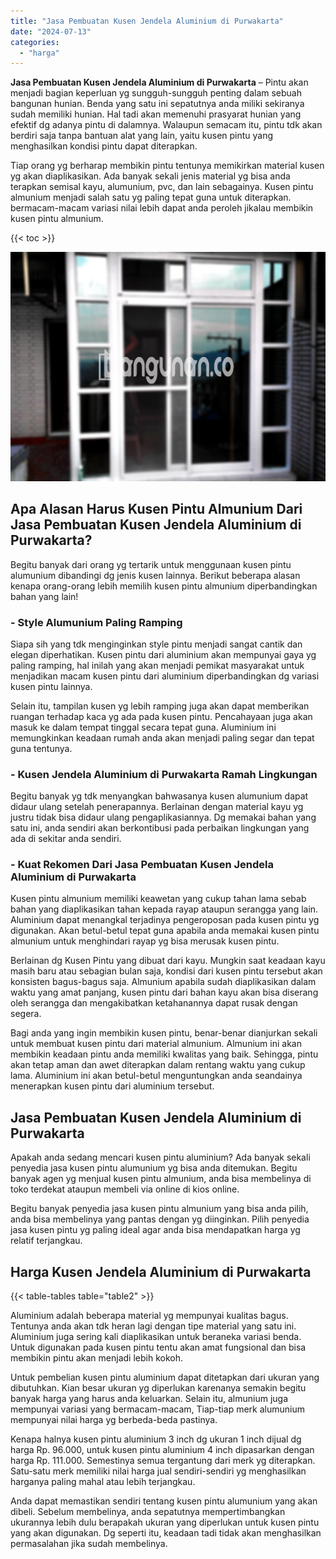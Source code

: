 ```yaml
---
title: "Jasa Pembuatan Kusen Jendela Aluminium di Purwakarta"
date: "2024-07-13"
categories: 
  - "harga"
---
```


**Jasa Pembuatan Kusen Jendela Aluminium di Purwakarta** – Pintu akan menjadi bagian keperluan yg sungguh-sungguh penting dalam sebuah bangunan hunian. Benda yang satu ini sepatutnya anda miliki sekiranya sudah memiliki hunian. Hal tadi akan memenuhi prasyarat hunian yang efektif dg adanya pintu di dalamnya. Walaupun semacam itu, pintu tdk akan berdiri saja tanpa bantuan alat yang lain, yaitu kusen pintu yang menghasilkan kondisi pintu dapat diterapkan.

Tiap orang yg berharap membikin pintu tentunya memikirkan material kusen yg akan diaplikasikan. Ada banyak sekali jenis material yg bisa anda terapkan semisal kayu, alumunium, pvc, dan lain sebagainya. Kusen pintu almunium menjadi salah satu yg paling tepat guna untuk diterapkan. bermacam-macam variasi nilai lebih dapat anda peroleh jikalau membikin kusen pintu almunium.

{{< toc >}}

![Jasa Pembuatan Kusen Jendela Aluminium di Purwakarta](/images/harga-kusen-jendela-alumunium-33.png)

## Apa Alasan Harus Kusen Pintu Almunium Dari Jasa Pembuatan Kusen Jendela Aluminium di Purwakarta?

Begitu banyak dari orang yg tertarik untuk menggunaan kusen pintu alumunium dibandingi dg jenis kusen lainnya. Berikut beberapa alasan kenapa orang-orang lebih memilih kusen pintu almunium diperbandingkan bahan yang lain!

### \- Style Alumunium Paling Ramping

Siapa sih yang tdk menginginkan style pintu menjadi sangat cantik dan elegan diperhatikan. Kusen pintu dari aluminium akan mempunyai gaya yg paling ramping, hal inilah yang akan menjadi pemikat masyarakat untuk menjadikan macam kusen pintu dari aluminium diperbandingkan dg variasi kusen pintu lainnya.

Selain itu, tampilan kusen yg lebih ramping juga akan dapat memberikan ruangan terhadap kaca yg ada pada kusen pintu. Pencahayaan juga akan masuk ke dalam tempat tinggal secara tepat guna. Aluminium ini memungkinkan keadaan rumah anda akan menjadi paling segar dan tepat guna tentunya.

### \- Kusen Jendela Aluminium di Purwakarta Ramah Lingkungan

Begitu banyak yg tdk menyangkan bahwasanya kusen alumunium dapat didaur ulang setelah penerapannya. Berlainan dengan material kayu yg justru tidak bisa didaur ulang pengaplikasiannya. Dg memakai bahan yang satu ini, anda sendiri akan berkontibusi pada perbaikan lingkungan yang ada di sekitar anda sendiri.

### \- Kuat Rekomen Dari Jasa Pembuatan Kusen Jendela Aluminium di Purwakarta

Kusen pintu almunium memiliki keawetan yang cukup tahan lama sebab bahan yang diaplikasikan tahan kepada rayap ataupun serangga yang lain. Aluminium dapat menangkal terjadinya pengeroposan pada kusen pintu yg digunakan. Akan betul-betul tepat guna apabila anda memakai kusen pintu almunium untuk menghindari rayap yg bisa merusak kusen pintu.

Berlainan dg Kusen Pintu yang dibuat dari kayu. Mungkin saat keadaan kayu masih baru atau sebagian bulan saja, kondisi dari kusen pintu tersebut akan konsisten bagus-bagus saja. Almunium apabila sudah diaplikasikan dalam waktu yang amat panjang, kusen pintu dari bahan kayu akan bisa diserang oleh serangga dan mengakibatkan ketahanannya dapat rusak dengan segera.

Bagi anda yang ingin membikin kusen pintu, benar-benar dianjurkan sekali untuk membuat kusen pintu dari material almunium. Almunium ini akan membikin keadaan pintu anda memiliki kwalitas yang baik. Sehingga, pintu akan tetap aman dan awet diterapkan dalam rentang waktu yang cukup lama. Aluminium ini akan betul-betul menguntungkan anda seandainya menerapkan kusen pintu dari aluminium tersebut.

## Jasa Pembuatan Kusen Jendela Aluminium di Purwakarta

Apakah anda sedang mencari kusen pintu aluminium? Ada banyak sekali penyedia jasa kusen pintu alumunium yg bisa anda ditemukan. Begitu banyak agen yg menjual kusen pintu almunium, anda bisa membelinya di toko terdekat ataupun membeli via online di kios online.

Begitu banyak penyedia jasa kusen pintu almunium yang bisa anda pilih, anda bisa membelinya yang pantas dengan yg diinginkan. Pilih penyedia jasa kusen pintu yg paling ideal agar anda bisa mendapatkan harga yg relatif terjangkau.

## Harga Kusen Jendela Aluminium di Purwakarta

{{< table-tables table="table2" >}}

Aluminium adalah beberapa material yg mempunyai kualitas bagus. Tentunya anda akan tdk heran lagi dengan tipe material yang satu ini. Aluminium juga sering kali diaplikasikan untuk beraneka variasi benda. Untuk digunakan pada kusen pintu tentu akan amat fungsional dan bisa membikin pintu akan menjadi lebih kokoh.

Untuk pembelian kusen pintu aluminium dapat ditetapkan dari ukuran yang dibutuhkan. Kian besar ukuran yg diperlukan karenanya semakin begitu banyak harga yang harus anda keluarkan. Selain itu, almunium juga mempunyai variasi yang bermacam-macam, Tiap-tiap merk alumunium mempunyai nilai harga yg berbeda-beda pastinya.

Kenapa halnya kusen pintu aluminium 3 inch dg ukuran 1 inch dijual dg harga Rp. 96.000, untuk kusen pintu aluminium 4 inch dipasarkan dengan harga Rp. 111.000. Semestinya semua tergantung dari merk yg diterapkan. Satu-satu merk memiliki nilai harga jual sendiri-sendiri yg menghasilkan harganya paling mahal atau lebih terjangkau.

Anda dapat memastikan sendiri tentang kusen pintu alumunium yang akan dibeli. Sebelum membelinya, anda sepatutnya mempertimbangkan ukurannya lebih dulu berapakah ukuran yang diperlukan untuk kusen pintu yang akan digunakan. Dg seperti itu, keadaan tadi tidak akan menghasilkan permasalahan jika sudah membelinya.
